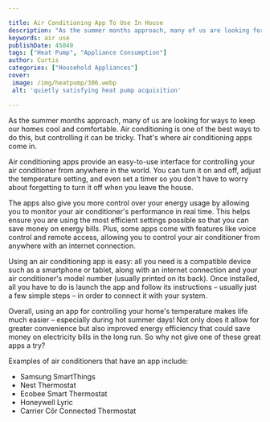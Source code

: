 ```yaml
---

title: Air Conditioning App To Use In House
description: "As the summer months approach, many of us are looking for ways to keep our homes cool and comfortable. Air conditioning is one of ...find out now"
keywords: air use
publishDate: 45049
tags: ["Heat Pump", "Appliance Consumption"]
author: Curtis
categories: ["Household Appliances"]
cover: 
 image: /img/heatpump/306.webp
 alt: 'quietly satisfying heat pump acquisition'

---
```


As the summer months approach, many of us are looking for ways to keep our homes cool and comfortable. Air conditioning is one of the best ways to do this, but controlling it can be tricky. That's where air conditioning apps come in. 

Air conditioning apps provide an easy-to-use interface for controlling your air conditioner from anywhere in the world. You can turn it on and off, adjust the temperature setting, and even set a timer so you don't have to worry about forgetting to turn it off when you leave the house. 

The apps also give you more control over your energy usage by allowing you to monitor your air conditioner's performance in real time. This helps ensure you are using the most efficient settings possible so that you can save money on energy bills. Plus, some apps come with features like voice control and remote access, allowing you to control your air conditioner from anywhere with an internet connection. 

Using an air conditioning app is easy: all you need is a compatible device such as a smartphone or tablet, along with an internet connection and your air conditioner's model number (usually printed on its back). Once installed, all you have to do is launch the app and follow its instructions – usually just a few simple steps – in order to connect it with your system. 

Overall, using an app for controlling your home's temperature makes life much easier – especially during hot summer days! Not only does it allow for greater convenience but also improved energy efficiency that could save money on electricity bills in the long run. So why not give one of these great apps a try?

Examples of air conditioners that have an app include:

- Samsung SmartThings
- Nest Thermostat 
- Ecobee Smart Thermostat 
- Honeywell Lyric 
- Carrier Côr Connected Thermostat

